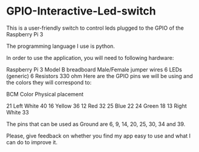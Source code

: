 # GPIO-Interactive-Led-switch
This is a user-friendly switch to control leds plugged to the GPIO of the Raspberry Pi 3

The programming language I use is python.

In order to use the application, you will need to following hardware:

Raspberry Pi 3 Model B
breadboard
Male/Female jumper wires
6 LEDs (generic)
6 Resistors 330 ohm
Here are the GPIO pins we will be using and the colors they will correspond to:

BCM	Color	Physical placement

21	Left White	40
16	Yellow		36
12	Red			32
25	Blue		22
24	Green	18
13	Right White	33

The pins that can be used as Ground are 6, 9, 14, 20, 25, 30, 34 and 39.

Please, give feedback on whether you find my app easy to use and what I can do to improve it.
